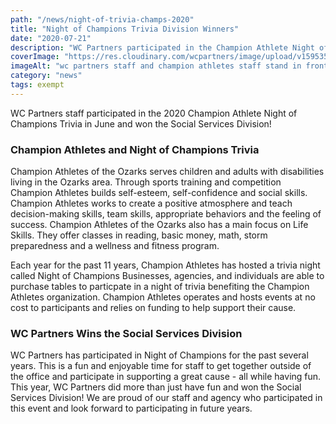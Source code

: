 ```yaml
---
path: "/news/night-of-trivia-champs-2020"
title: "Night of Champions Trivia Division Winners"
date: "2020-07-21"
description: "WC Partners participated in the Champion Athlete Night of Champions Trivia in June 2020 and won the Social Services Division."
coverImage: "https://res.cloudinary.com/wcpartners/image/upload/v1595358845/night-of-champions_nfxexh.jpg"
imageAlt: "wc partners staff and champion athletes staff stand in front office area holding trophy"
category: "news"
tags: exempt
---
```


WC Partners staff participated in the 2020 Champion Athlete Night of Champions Trivia in June and won the Social Services Division!

### Champion Athletes and Night of Champions Trivia

Champion Athletes of the Ozarks serves children and adults with disabilities living in the Ozarks area. Through sports training and competition Champion Athletes builds self-esteem, self-confidence and social skills. Champion Athletes works to create a positive atmosphere and teach decision-making skills, team skills, appropriate behaviors and the feeling of success. Champion Athletes of the Ozarks also has a main focus on Life Skills. They offer classes in reading, basic money, math, storm preparedness and a wellness and fitness program.

Each year for the past 11 years, Champion Athletes has hosted a trivia night called Night of Champions Businesses, agencies, and individuals are able to purchase tables to particpate in a night of trivia benefiting the Champion Athletes organization. Champion Athletes operates and hosts events at no cost to participants and relies on funding to help support their cause.

### WC Partners Wins the Social Services Division

WC Partners has participated in Night of Champions for the past several years. This is a fun and enjoyable time for staff to get together outside of the office and participate in supporting a great cause - all while having fun. This year, WC Partners did more than just have fun and won the Social Services Division! We are proud of our staff and agency who participated in this event and look forward to participating in future years.
